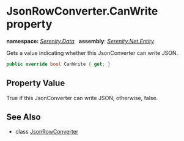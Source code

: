 # JsonRowConverter.CanWrite property
**namespace:** *[Serenity.Data](../../README.md#serenity.data-namespace)*   **assembly**: *[Serenity.Net.Entity](../../README.md)*

Gets a value indicating whether this JsonConverter can write JSON.

```csharp
public override bool CanWrite { get; }
```

## Property Value

True if this JsonConverter can write JSON; otherwise, false.

## See Also

* class [JsonRowConverter](../JsonRowConverter.md)